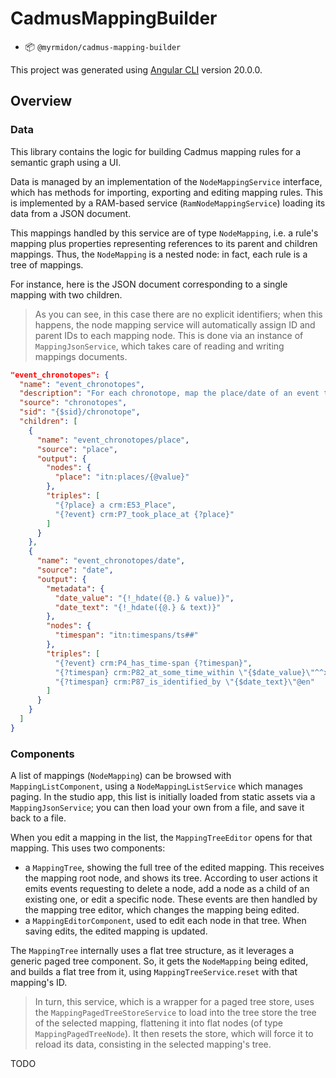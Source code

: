 # CadmusMappingBuilder

- 📦 `@myrmidon/cadmus-mapping-builder`

This project was generated using [Angular CLI](https://github.com/angular/angular-cli) version 20.0.0.

## Overview

### Data

This library contains the logic for building Cadmus mapping rules for a semantic graph using a UI.

Data is managed by an implementation of the `NodeMappingService` interface, which has methods for importing, exporting and editing mapping rules. This is implemented by a RAM-based service (`RamNodeMappingService`) loading its data from a JSON document.

This mappings handled by this service are of type `NodeMapping`, i.e. a rule's mapping plus properties representing references to its parent and children mappings. Thus, the `NodeMapping` is a nested node: in fact, each rule is a tree of mappings.

For instance, here is the JSON document corresponding to a single mapping with two children.

>As you can see, in this case there are no explicit identifiers; when this happens, the node mapping service will automatically assign ID and parent IDs to each mapping node. This is done via an instance of `MappingJsonService`, which takes care of reading and writing mappings documents.

```json
"event_chronotopes": {
  "name": "event_chronotopes",
  "description": "For each chronotope, map the place/date of an event to triples which create a place node for the place and link it to the event via a triple using crm:P7_took_place_at for places; and to triples using crm:P4_has_time_span which in turn has a new timespan node has object.",
  "source": "chronotopes",
  "sid": "{$sid}/chronotope",
  "children": [
    {
      "name": "event_chronotopes/place",
      "source": "place",
      "output": {
        "nodes": {
          "place": "itn:places/{@value}"
        },
        "triples": [
          "{?place} a crm:E53_Place",
          "{?event} crm:P7_took_place_at {?place}"
        ]
      }
    },
    {
      "name": "event_chronotopes/date",
      "source": "date",
      "output": {
        "metadata": {
          "date_value": "{!_hdate({@.} & value)}",
          "date_text": "{!_hdate({@.} & text)}"
        },
        "nodes": {
          "timespan": "itn:timespans/ts##"
        },
        "triples": [
          "{?event} crm:P4_has_time-span {?timespan}",
          "{?timespan} crm:P82_at_some_time_within \"{$date_value}\"^^xs:float",
          "{?timespan} crm:P87_is_identified_by \"{$date_text}\"@en"
        ]
      }
    }
  ]
}
```

### Components

A list of mappings (`NodeMapping`) can be browsed with `MappingListComponent`, using a `NodeMappingListService` which manages paging. In the studio app, this list is initially loaded from static assets via a `MappingJsonService`; you can then load your own from a file, and save it back to a file.

When you edit a mapping in the list, the `MappingTreeEditor` opens for that mapping. This uses two components:

- a `MappingTree`, showing the full tree of the edited mapping. This receives the mapping root node, and shows its tree. According to user actions it emits events requesting to delete a node, add a node as a child of an existing one, or edit a specific node. These events are then handled by the mapping tree editor, which changes the mapping being edited.
- a `MappingEditorComponent`, used to edit each node in that tree. When saving edits, the edited mapping is updated.

The `MappingTree` internally uses a flat tree structure, as it leverages a generic paged tree component. So, it gets the `NodeMapping` being edited, and builds a flat tree from it, using `MappingTreeService`.`reset` with that mapping's ID.

>In turn, this service, which is a wrapper for a paged tree store, uses the `MappingPagedTreeStoreService` to load into the tree store the tree of the selected mapping, flattening it into flat nodes (of type `MappingPagedTreeNode`). It then resets the store, which will force it to reload its data, consisting in the selected mapping's tree.

TODO
